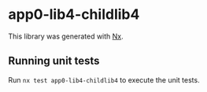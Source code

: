 # app0-lib4-childlib4

This library was generated with [Nx](https://nx.dev).

## Running unit tests

Run `nx test app0-lib4-childlib4` to execute the unit tests.

